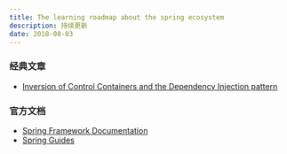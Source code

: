 ```yaml
---
title: The learning roadmap about the spring ecosystem
description: 持续更新
date: 2018-08-03
---
```


### 经典文章

- [Inversion of Control Containers and the Dependency Injection pattern](https://martinfowler.com/articles/injection.html)

### 官方文档

- [Spring Framework Documentation](https://docs.spring.io/spring/docs/5.0.x/spring-framework-reference/index.html)
- [Spring Guides](https://spring.io/guides)
